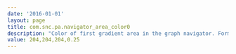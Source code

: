 ```yaml
---
date: '2016-01-01'
layout: page
title: com.snc.pa.navigator_area_color0
description: "Color of first gradient area in the graph navigator. Format: RGBA. Default: 204,204,204,0.25"
value: 204,204,204,0.25 
---
```

